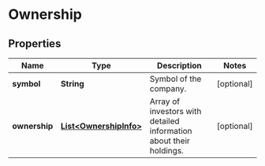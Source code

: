 

# Ownership


## Properties

| Name | Type | Description | Notes |
|------------ | ------------- | ------------- | -------------|
|**symbol** | **String** | Symbol of the company. |  [optional] |
|**ownership** | [**List&lt;OwnershipInfo&gt;**](OwnershipInfo.md) | Array of investors with detailed information about their holdings. |  [optional] |



